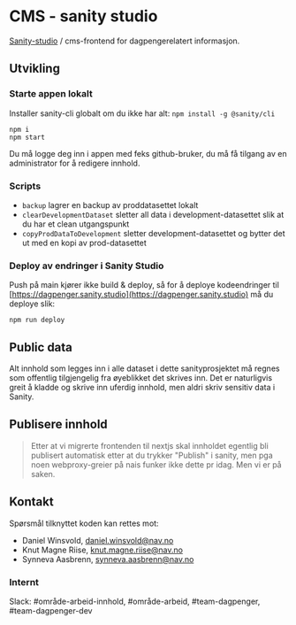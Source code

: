 # CMS - sanity studio

[Sanity-studio](https://www.sanity.io/studio) / cms-frontend for dagpengerelatert informasjon.

## Utvikling

### Starte appen lokalt

Installer sanity-cli globalt om du ikke har alt: `npm install -g @sanity/cli`

```
npm i
npm start
```

Du må logge deg inn i appen med feks github-bruker, du må få tilgang av en administrator for å redigere innhold.

### Scripts

- `backup` lagrer en backup av proddatasettet lokalt
- `clearDevelopmentDataset` sletter all data i development-datasettet slik at du har et clean utgangspunkt
- `copyProdDataToDevelopment` sletter development-datasettet og bytter det ut med en kopi av prod-datasettet

### Deploy av endringer i Sanity Studio

Push på main kjører ikke build & deploy, så for å deploye kodeendringer til [https://dagpenger.sanity.studio](https://dagpenger.sanity.studio) må du deploye slik:

`npm run deploy`

## Public data

Alt innhold som legges inn i alle dataset i dette sanityprosjektet må regnes som offentlig tilgjengelig fra øyeblikket det skrives inn. Det er naturligvis greit å kladde og skrive inn uferdig innhold, men aldri skriv sensitiv data i Sanity.

## Publisere innhold

> Etter at vi migrerte frontenden til nextjs skal innholdet egentlig bli publisert automatisk etter at du trykker "Publish" i sanity, men pga noen webproxy-greier på nais funker ikke dette pr idag. Men vi er på saken.

## Kontakt

Spørsmål tilknyttet koden kan rettes mot:

- Daniel Winsvold, daniel.winsvold@nav.no
- Knut Magne Riise, knut.magne.riise@nav.no
- Synneva Aasbrenn, synneva.aasbrenn@nav.no

### Internt

Slack: #område-arbeid-innhold, #område-arbeid, #team-dagpenger, #team-dagpenger-dev
